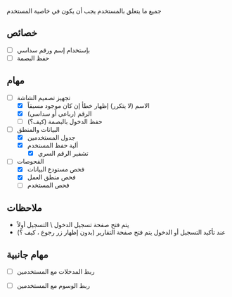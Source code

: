 جميع ما يتعلق بالمستخدم يجب أن يكون في خاصية المستخدم
## خصائص
- [ ] بإستخدام إسم ورقم سداسي
- [ ] حفظ البصمة
## مهام
- [ ] تجهيز تصميم الشاشة
	- [x] الاسم (لا يتكرر) إظهار خطأ إن كان موجود مسبقاً
	- [x] الرقم (رباعي أو سداسي)
	- [ ] حفظ الدخول بالبصمة (كيف؟)
- [ ] البيانات والمنطق
	- [x] جدول المستخدمين
	- [x] ألية حفظ المستخدم
		- [x] تشفير الرقم السري
- [ ] الفحوصات
	- [x] فحص مستودع البيانات
	- [x] فحص منطق العمل
	- [ ] فحص المستخدم
## ملاحظات
- يتم فتح صفحة تسجيل الدخول \ التسجيل أولاً
- عند تأكيد التسجيل أو الدخول يتم فتح صفحة التقارير (بدون إظهار زر رجوع ، كيف ؟)
## مهام جانبية
- [ ] ربط المدخلات مع المستخدمين
- [ ] ربط الوسوم مع المستخدمين

